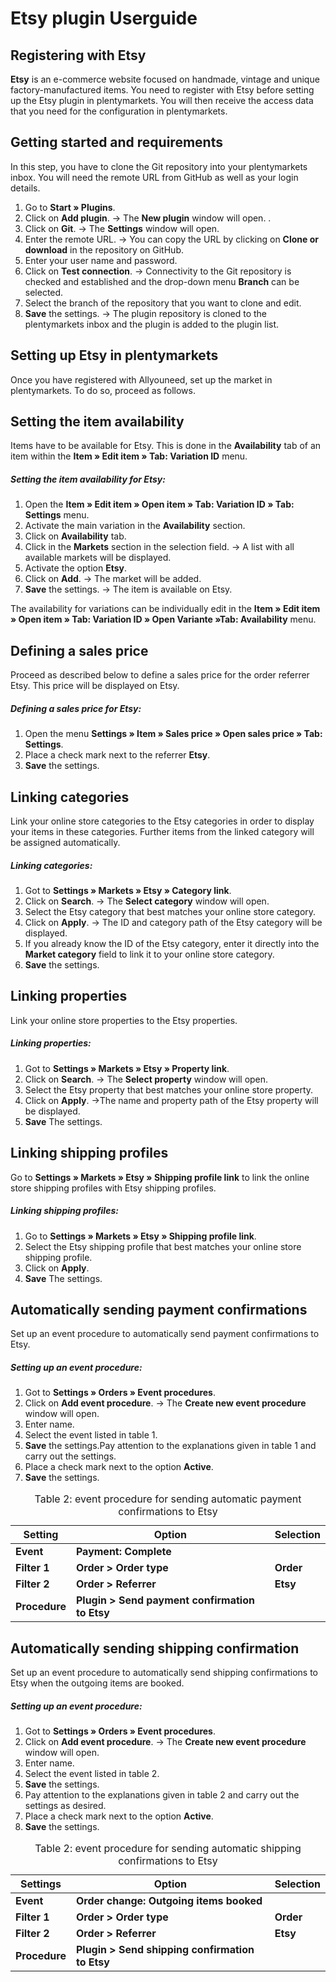 

# Etsy plugin Userguide

<div class="container-toc"></div>

## Registering with Etsy

**Etsy** is an e-commerce website focused on handmade, vintage and unique factory-manufactured items. You need to register with Etsy before setting up the Etsy plugin in plentymarkets. You will then receive the access data that you need for the configuration in plentymarkets.
## Getting started and requirements

In this step, you have to clone the Git repository into your plentymarkets inbox. You will need the remote URL from GitHub as well as your login details. 

1. Go to **Start » Plugins**.
2. Click on **Add plugin**.
→ The **New plugin** window will open. .
3. Click on **Git**.
→ The **Settings** window will open.
4. Enter the remote URL.
→ You can copy the URL by clicking on **Clone or download** in the repository on GitHub. 
5. Enter your user name and password.
6. Click on **Test connection**.
→ Connectivity to the Git repository is checked and established and the drop-down menu **Branch** can be selected. 
7. Select the branch of the repository that you want to clone and edit.
8. **Save** the settings.
→ The plugin repository is cloned to the plentymarkets inbox and the plugin is added to the plugin list. 


## Setting up Etsy in plentymarkets

Once you have registered with Allyouneed, set up the market in plentymarkets. To do so, proceed as follows.

## Setting the item availability

Items have to be available for Etsy. This is done in the **Availability** tab of an item within the **Item » Edit item » Tab: Variation ID** menu.

##### Setting the item availability for Etsy:

1. Open the **Item » Edit item » Open item » Tab: Variation ID » Tab: Settings** menu.
2. Activate the main variation in the **Availability** section.
3. Click on **Availability** tab.
4. Click in the **Markets** section in the selection field. 
    → A list with all available markets will be displayed.
5. Activate the option **Etsy**.
6. Click on **Add**.
    → The market will be added.
7. **Save** the settings.
    → The item is available on Etsy.

The availability for variations can be individually edit in the **Item » Edit item » Open item » Tab: Variation ID » Open Variante »Tab: Availability** menu.

## Defining a sales price

Proceed as described below to define a sales price for the order referrer Etsy. This price will be displayed on Etsy.  

##### Defining a sales price for Etsy:

1. Open the menu **Settings » Item » Sales price » Open sales price » Tab: Settings**.
2. Place a check mark next to the referrer **Etsy**.
3. **Save** the settings.

## Linking categories

Link your online store categories to the Etsy categories in order to display your items in these categories. Further items from the linked category will be assigned automatically.

##### Linking categories:

1. Got to **Settings » Markets » Etsy » Category link**.
2. Click on **Search**.
    → The **Select category** window will open.
3. Select the Etsy category that best matches your online store category.
4. Click on **Apply**.
    → The ID and category path of the Etsy category will be displayed.
5. If you already know the ID of the Etsy category, enter it directly into the **Market category** field to link it to your online store category.
6. **Save** the settings.

## Linking properties

Link your online store properties to the Etsy properties.

##### Linking properties:

1. Got to **Settings » Markets » Etsy » Property link**.
2. Click on **Search**.
    → The **Select property** window will open.
3. Select the Etsy property that best matches your online store property.
4. Click on **Apply**.
    →The name and property path of the Etsy property will be displayed.
5. **Save** The settings.

## Linking shipping profiles

Go to **Settings » Markets » Etsy » Shipping profile link** to link the online store shipping profiles with Etsy shipping profiles. 

##### Linking shipping profiles:

1. Go to **Settings » Markets » Etsy » Shipping profile link**.
2. Select the Etsy shipping profile that best matches your online store shipping profile.
3. Click on **Apply**.
4. **Save** The settings.

## Automatically sending payment confirmations

Set up an event procedure to automatically send payment confirmations to Etsy.

##### Setting up an event procedure:

1. Got to **Settings » Orders » Event procedures**.
2. Click on **Add event procedure**.
→ The **Create new event procedure** window will open.
3. Enter name.
4. Select the event listed in table 1.
5. **Save** the settings.Pay attention to the explanations given in table 1 and carry out the settings.
7. Place a check mark next to the option **Active**.
8. **Save** the settings.

<table>
	<thead>
		<th>
			Setting
		</th>
		<th>
			Option
		</th>
<th>
			Selection
		</th>
	</thead>
	<tbody>
      <tr>
         <td><strong>Event</strong></td>
         <td><strong>Payment: Complete</strong></td> 
<td></td>
      </tr>
      <tr>
         <td><strong>Filter 1</strong></td>
         <td><strong>Order > Order type</strong></td>
<td><strong>Order</strong></td>
      </tr>
<tr>
         <td><strong>Filter 2</strong></td>
         <td><strong>Order > Referrer</strong></td>
<td><strong>Etsy</strong></td>
      </tr>
      <tr>
         <td><strong>Procedure</strong></td>
         <td><strong>Plugin > Send payment confirmation to Etsy</strong></td>
<td>&nbsp;</td>
      </tr>
</tbody>
	<caption>
		Table 2: event procedure for sending automatic payment confirmations to Etsy
	</caption>
</table>

## Automatically sending shipping confirmation

Set up an event procedure to automatically send shipping confirmations to Etsy when the outgoing items are booked.

##### Setting up an event procedure:

1. Got to **Settings » Orders » Event procedures**.
2. Click on **Add event procedure**.
→ The **Create new event procedure** window will open.
3. Enter name.
4. Select the event listed in table 2.
5. **Save** the settings.
6. Pay attention to the explanations given in table 2 and carry out the settings as desired.
7. Place a check mark next to the option **Active**.
8. **Save** the settings.


<table>
	<thead>
		<th>
			Settings
		</th>
		<th>
			Option
		</th>
<th>
			Selection
		</th>
	</thead>
	<tbody>
      <tr>
         <td><strong>Event</strong></td>
         <td><strong>Order change: Outgoing items booked</strong></td> 
<td></td>
      </tr>
      <tr>
         <td><strong>Filter 1</strong></td>
         <td><strong>Order > Order type</strong></td>
<td><strong>Order</strong></td>
      </tr>
<tr>
         <td><strong>Filter 2</strong></td>
         <td><strong>Order > Referrer</strong></td>
<td><strong>Etsy</strong></td>
      </tr>
      <tr>
         <td><strong>Procedure</strong></td>
         <td><strong>Plugin > Send shipping confirmation to Etsy</strong></td>
<td>&nbsp;</td>
      </tr>
</tbody>
	<caption>
		Table 2: event procedure for sending automatic shipping confirmations to Etsy
	</caption>
</table>
